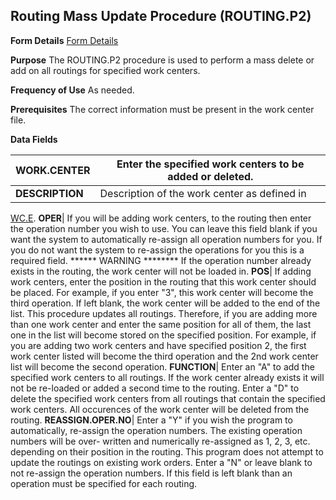 ## Routing Mass Update Procedure (ROUTING.P2)
<PageHeader />

**Form Details**
[Form Details](../ROUTING-P2-1/README.md)

**Purpose**
The ROUTING.P2 procedure is used to perform a mass delete or add on all
routings for specified work centers.

**Frequency of Use**
As needed.

**Prerequisites**
The correct information must be present in the work center file.

**Data Fields**

| **WORK.CENTER** | Enter the specified work centers to be added or deleted. |
| --------------- | -------------------------------------------------------- |
| **DESCRIPTION** | Description of the work center as defined in             |
[WC.E](../WC-E/README.md).
**OPER**|  If you will be adding work centers, to the routing then enter the
operation number you wish to use. You can leave this field blank if you want
the system to automatically re-assign all operation numbers for you. If you do
not want the system to re-assign the operations for you this is a required
field. ****** WARNING ******** If the operation number already exists in the
routing, the work center will not be loaded in.
**POS**|  If adding work centers, enter the position in the routing that this
work center should be placed. For example, if you enter "3", this work center
will become the third operation. If left blank, the work center will be added
to the end of the list. This procedure updates all routings. Therefore, if you
are adding more than one work center and enter the same position for all of
them, the last one in the list will become stored on the specified position.
For example, if you are adding two work centers and have specified
position 2, the first work center listed will become the third operation and
the 2nd work center list will become the second operation.
**FUNCTION**|  Enter an "A" to add the specified work centers to all routings.
If the work center already exists it will not be re-loaded or added a second
time to the routing.
Enter a "D" to delete the specified work centers from all routings that
contain the specified work centers. All occurences of the work center will be
deleted from the routing.
**REASSIGN.OPER.NO**|  Enter a "Y" if you wish the program to automatically,
re-assign the operation numbers. The existing operation numbers will be over-
written and numerically re-assigned as 1, 2,
3, etc. depending on their position in the routing. This program does not
attempt to update the routings on existing work orders. Enter a "N" or leave
blank to not re-assign the operation numbers. If this field is left blank than
an operation must be specified for each routing.

<badge text= "Version 8.10.57 " vertical="middle" />

<PageFooter />
